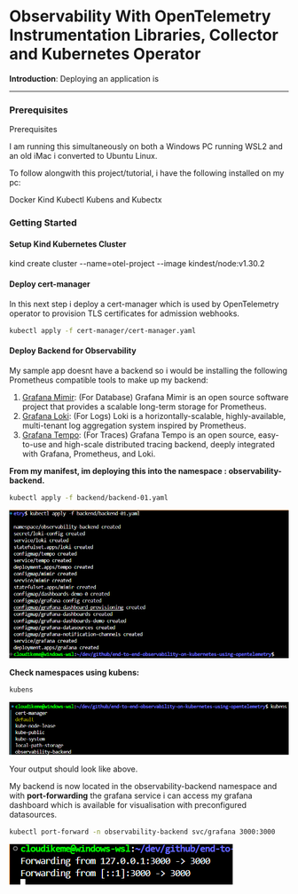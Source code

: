 # Observability With OpenTelemetry Instrumentation Libraries, Collector and Kubernetes Operator

__Introduction__:
Deploying an application is

---

### Prerequisites

Prerequisites

I am running this simultaneously on both a Windows PC running WSL2 and an old iMac i converted to Ubuntu Linux.

To follow alongwith this project/tutorial, i have the following installed on my pc:

Docker
Kind
Kubectl
Kubens and Kubectx

### Getting Started

#### Setup Kind Kubernetes Cluster

kind create cluster --name=otel-project --image kindest/node:v1.30.2

#### Deploy cert-manager

In this next step i deploy a cert-manager which is used by OpenTelemetry operator to provision TLS certificates for admission webhooks.

```bash
kubectl apply -f cert-manager/cert-manager.yaml
```

#### Deploy Backend for Observability

My sample app doesnt have a backend so i would be installing the following Prometheus compatible tools to make up my backend:

1. [Grafana Mimir](https://github.com/grafana/mimir): (For Database) Grafana Mimir is an open source software project that provides a scalable long-term storage for Prometheus.
2. [Grafana Loki](https://github.com/grafana/loki): (For Logs) Loki is a horizontally-scalable, highly-available, multi-tenant log aggregation system inspired by Prometheus.
3. [Grafana Tempo](https://github.com/grafana/tempo): (For Traces) Grafana Tempo is an open source, easy-to-use and high-scale distributed tracing backend, deeply integrated with Grafana, Prometheus, and Loki.

**From my manifest, im deploying this into the namespace : observability-backend.**

```bash
kubectl apply -f backend/backend-01.yaml
```

![alt text](deploy-backend01.png)

**Check namespaces using kubens:**

```bash
kubens
```

![alt text](kubens1.png)

Your output should look like above.

My backend is now located in the observability-backend namespace and with **port-forwarding** the grafana service i can access my grafana dashboard which is available for visualisation with preconfigured datasources.

```bash
kubectl port-forward -n observability-backend svc/grafana 3000:3000
```

![alt text](port-forward-grafana2-3000-1.png)
